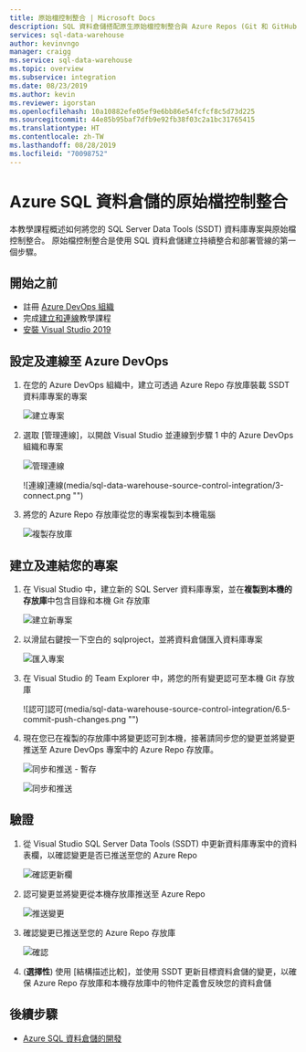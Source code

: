```yaml
---
title: 原始檔控制整合 | Microsoft Docs
description: SQL 資料倉儲搭配原生原始檔控制整合與 Azure Repos (Git 和 GitHub) 後的企業級資料庫 DevOps 體驗。
services: sql-data-warehouse
author: kevinvngo
manager: craigg
ms.service: sql-data-warehouse
ms.topic: overview
ms.subservice: integration
ms.date: 08/23/2019
ms.author: kevin
ms.reviewer: igorstan
ms.openlocfilehash: 10a10882efe05ef9e6bb86e54fcfcf8c5d73d225
ms.sourcegitcommit: 44e85b95baf7dfb9e92fb38f03c2a1bc31765415
ms.translationtype: HT
ms.contentlocale: zh-TW
ms.lasthandoff: 08/28/2019
ms.locfileid: "70098752"
---
```

# <a name="source-control-integration-for-azure-sql-data-warehouse"></a>Azure SQL 資料倉儲的原始檔控制整合

本教學課程概述如何將您的 SQL Server Data Tools (SSDT) 資料庫專案與原始檔控制整合。  原始檔控制整合是使用 SQL 資料倉儲建立持續整合和部署管線的第一個步驟。 

## <a name="before-you-begin"></a>開始之前

- 註冊 [Azure DevOps 組織](https://azure.microsoft.com/services/devops/)
- 完成[建立和連線](https://docs.microsoft.com/azure/sql-data-warehouse/create-data-warehouse-portal)教學課程
-  [安裝 Visual Studio 2019](https://visualstudio.microsoft.com/vs/older-downloads/) 

## <a name="set-up-and-connect-to-azure-devops"></a>設定及連線至 Azure DevOps

1. 在您的 Azure DevOps 組織中，建立可透過 Azure Repo 存放庫裝載 SSDT 資料庫專案的專案

   ![建立專案](media/sql-data-warehouse-source-control-integration/1-create-project-azure-devops.png "建立專案")

2. 選取 [管理連線]，以開啟 Visual Studio 並連線到步驟 1 中的 Azure DevOps 組織和專案

   ![管理連線](media/sql-data-warehouse-source-control-integration/2-manage-connections.png "管理連線")

   ![連線]連線(media/sql-data-warehouse-source-control-integration/3-connect.png "")

3. 將您的 Azure Repo 存放庫從您的專案複製到本機電腦

   ![複製存放庫](media/sql-data-warehouse-source-control-integration/4-clone-repo.png "複製存放庫")

## <a name="create-and-connect-your-project"></a>建立及連結您的專案

1. 在 Visual Studio 中，建立新的 SQL Server 資料庫專案，並在**複製到本機的存放庫**中包含目錄和本機 Git 存放庫

   ![建立新專案](media/sql-data-warehouse-source-control-integration/5-create-new-project.png "建立新專案")  

2. 以滑鼠右鍵按一下空白的 sqlproject，並將資料倉儲匯入資料庫專案

   ![匯入專案](media/sql-data-warehouse-source-control-integration/6-import-new-project.png "匯入專案")  

3. 在 Visual Studio 的 Team Explorer 中，將您的所有變更認可至本機 Git 存放庫 

   ![認可]認可(media/sql-data-warehouse-source-control-integration/6.5-commit-push-changes.png "")  

4. 現在您已在複製的存放庫中將變更認可到本機，接著請同步您的變更並將變更推送至 Azure DevOps 專案中的 Azure Repo 存放庫。

   ![同步和推送 - 暫存](media/sql-data-warehouse-source-control-integration/7-commit-push-changes.png "同步和推送 - 暫存")

   ![同步和推送](media/sql-data-warehouse-source-control-integration/7.5-commit-push-changes.png "同步和推送")  

## <a name="validation"></a>驗證

1. 從 Visual Studio SQL Server Data Tools (SSDT) 中更新資料庫專案中的資料表欄，以確認變更是否已推送至您的 Azure Repo

   ![確認更新欄](media/sql-data-warehouse-source-control-integration/8-validation-update-column.png "確認更新欄")

2. 認可變更並將變更從本機存放庫推送至 Azure Repo

   ![推送變更](media/sql-data-warehouse-source-control-integration/9-push-column-change.png "推送變更")

3. 確認變更已推送至您的 Azure Repo 存放庫

   ![確認](media/sql-data-warehouse-source-control-integration/10-verify-column-change-pushed.png "確認變更")

4. (**選擇性**) 使用 [結構描述比較]，並使用 SSDT 更新目標資料倉儲的變更，以確保 Azure Repo 存放庫和本機存放庫中的物件定義會反映您的資料倉儲

## <a name="next-steps"></a>後續步驟

- [Azure SQL 資料倉儲的開發](sql-data-warehouse-overview-develop.md)

<!--Image references-->

<!--Article references-->


<!--MSDN references-->

<!--Other Web references-->

